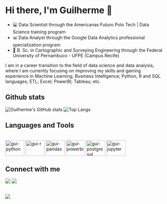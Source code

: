 # Hi there, I'm Guilherme 👋
- 💻 Data Scientist through the Americanas Futuro Polo Tech | Data Science training program
- 📊 Data Analyst through the Google Data Analytics professional specialization program
- 📡 B. Sc. in Cartographic and Surveying Engineering through the Federal University of Pernambuco - UFPE (Campus Recife)

I am in a career transition to the field of data science and data analysis, where I am currently focusing on improving my skills and gaining experience in Machine Learning; Business Intelligence; Python, R and SQL languages; ETL; Excel; PowerBI; Tableau; etc.

## Github stats
![Guilherme's GitHub stats](https://github-readme-stats.vercel.app/api?username=Gui-lherme-Oliv&hide=contribs&show_icons=true&theme=dark)
![Top Langs](https://github-readme-stats.vercel.app/api/top-langs/?username=Gui-lherme-Oliv&layout=compact&theme=dark)

## Languages and Tools
<div style="display: inline_block"><br>
  <img align="center" alt="gui-python" height="50" width="60" src="https://cdn.jsdelivr.net/gh/devicons/devicon/icons/python/python-original.svg">
  <img align="center" alt="gui-r" height="50" width="60" src="https://cdn.jsdelivr.net/gh/devicons/devicon/icons/r/r-original.svg">
  <img align="center" alt="gui-pandas" height="50" width="60" src="https://cdn.jsdelivr.net/gh/devicons/devicon/icons/pandas/pandas-original-wordmark.svg">
  <img align="center" alt="gui-powerbi" height="50" width="60" src="https://upload.wikimedia.org/wikipedia/commons/thumb/c/cf/New_Power_BI_Logo.svg/2048px-New_Power_BI_Logo.svg.png">
  <img align="center" alt="gui-postgresql" height="50" width="60" src="https://cdn.jsdelivr.net/gh/devicons/devicon/icons/postgresql/postgresql-original-wordmark.svg">
  <img align="center" alt="gui-jupyter" height="50" width="60" src="https://cdn.jsdelivr.net/gh/devicons/devicon/icons/jupyter/jupyter-original-wordmark.svg">
</div>

## Connect with me
<div>
  <a href = "mailto:guigag3@gmail.com"><img src="https://img.shields.io/badge/Gmail-D14836?style=for-the-badge&logo=gmail&logoColor=white" target="_blank"></a> 
  <a href ="https://www.linkedin.com/in/gui-lherme-oliv/"><img src="https://img.shields.io/badge/LinkedIn-0077B5?style=for-the-badge&logo=linkedin&logoColor=white" target="_blank"></a>
</div>

##
![](https://komarev.com/ghpvc/?username=Gui-lherme-Oliv&color=blue&style=flat)
